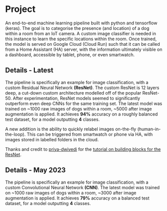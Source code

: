 # Project
An end-to-end machine learning pipeline built with python and tensorflow (keras). The goal is to categorise the presence (and location) of a dog within a room from an IoT camera. A custom image classifier is needed in this instance to learn the specific locations within the room. Once trained, the model is served on Google Cloud (Cloud Run) such that it can be called from a Home Assistant (HA) server, with the information ultimately visible on a dashboard, accessible by tablet, phone, or even smartwatch.

## Details - Latest
The pipeline is specifically an example for image classification, with a custom Residual Neural Network **(ResNet)**. The custom ResNet is 12 layers deep, a cut-down custom architecture modelled off of the popular ResNet-50. After experimentation, ResNet models seemed to significantly outperform even deep CNNs for the same training set. The latest model was trained on ~1000 raw images of dogs within a room, ~5000 after image augmentation is applied. It achieves **94%** accuracy on a roughly balanced test dataset, for a model outputting **4** classes.

A new addition is the ability to quickly relabel images on-the-fly (human-in-the-loop). This can be triggered from smartwatch or phone via HA, with images stored in labelled folders in the cloud.

Thanks and credit to [priya-dwivedi](https://github.com/priya-dwivedi/Deep-Learning/commits?author=priya-dwivedi) for the [tutorial on building blocks for the ResNet](https://github.com/priya-dwivedi/Deep-Learning/blob/master/resnet_keras/Residual_Networks_yourself.ipynb).

## Details - May 2023
The pipeline is specifically an example for image classification, with a custom Convolutional Neural Network **(CNN)**. The latest model was trained on ~1000 raw images of dogs within a room, ~3000 after image augmentation is applied. It achieves **79%** accuracy on a balanced test dataset, for a model outputting **4** classes.
